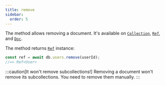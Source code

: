 ```yaml
---
title: remove
sidebar:
  order: 5
---
```


The method allows removing a document. It's available on [`Collection`](/classes/collection/#remove), [`Ref`](/classes/ref/#remove), and [`Doc`](/classes/doc/#remove).

The method returns [`Ref`](/docs/classes/ref) instance:

```ts
const ref = await db.users.remove(userId);
//=> Ref<User>
```

:::caution[It won't remove subcollections!]
Removing a document won't remove its subcollections. You need to remove them manually.
:::
